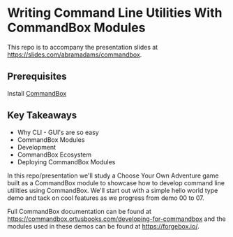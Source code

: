 # Writing Command Line Utilities With CommandBox Modules
This repo is to accompany the presentation slides at https://slides.com/abramadams/commandbox.  

## Prerequisites
Install [CommandBox](https://commandbox.ortusbooks.com/setup/installation)

## Key Takeaways
* Why CLI - GUI's are so easy 
* CommandBox Modules
* Development
* CommandBox Ecosystem
* Deploying CommandBox Modules

In this repo/presentation we'll study a Choose Your Own Adventure game built as a CommandBox module to showcase how to develop command line utilities using CommandBox.  We'll start out with a simple hello world type demo and tack on cool features as we progress from demo 00 to 07.

Full CommandBox documentation can be found at https://commandbox.ortusbooks.com/developing-for-commandbox and the modules used in these demos can be found at https://forgebox.io/.

